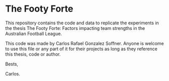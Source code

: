 # The Footy Forte

This  repository contains the code and data to replicate the experiments in the thesis The Footy Forte: Factors impacting team strengths in the Australian Football League.

This code was made by Carlos Rafael Gonzalez Soffner. Anyone is welcome to
use this file or any part of it for their projects as long as they reference
this thesis, code or author.

Bests,

Carlos.
